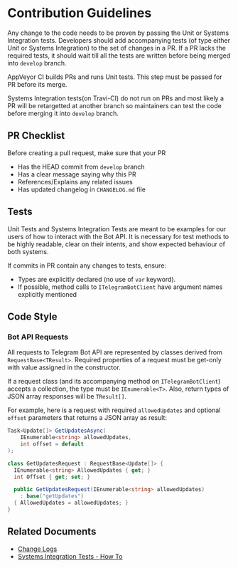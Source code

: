 # Contribution Guidelines

Any change to the code needs to be proven by passing the Unit or Systems Integration tests. Developers should add accompanying tests (of type either Unit or Systems Integration) to the set of changes in a PR. If a PR lacks the required tests, it should wait till all the tests are written before being merged into `develop` branch.

AppVeyor CI builds PRs and runs Unit tests. This step must be passed for PR before its merge.

Systems Integration tests(on Travi-CI) do not run on PRs and most likely a PR will be retargetted at another branch so maintainers can test the code before merging it into `develop` branch.

## PR Checklist

Before creating a pull request, make sure that your PR

- Has the HEAD commit from `develop` branch
- Has a clear message saying why this PR
- References/Explains any related issues
- Has updated changelog in `CHANGELOG.md` file

## Tests

Unit Tests and Systems Integration Tests are meant to be examples for our users  of how to interact with the Bot API. It is necessary for test methods to be highly readable, clear on their intents, and show expected behaviour of both systems.

If commits in PR contain any changes to tests, ensure:

- Types are explicitly declared (no use of `var` keyword).
- If possible, method calls to `ITelegramBotClient` have argument names explicitly mentioned

## Code Style

### Bot API Requests

All requests to Telegram Bot API are represented by classes derived from `RequestBase<TResult>`. Required properties of a request must be get-only with value assigned in the constructor.

If a request class (and its accompanying method on `ITelegramBotClient`) accepts a collection, the type must be `IEnumerable<T>`. Also, return types of JSON array responses will be `TResult[]`.

For example, here is a request with required `allowedUpdates` and optional `offset` parameters that returns a JSON array as result:

```c#
Task<Update[]> GetUpdatesAsync(
    IEnumerable<string> allowedUpdates,
    int offset = default
);
```

```c#
class GetUpdatesRequest : RequestBase<Update[]> {
  IEnumerable<string> AllowedUpdates { get; }
  int Offset { get; set; }

  public GetUpdatesRequest(IEnumerable<string> allowedUpdates)
    : base("getUpdates")
  { AllowedUpdates = allowedUpdates; }
}
```

## Related Documents

- [Change Logs](./CHANGELOG.md)
- [Systems Integration Tests - How To](https://telegrambots.github.io/book/3/tests.html)
